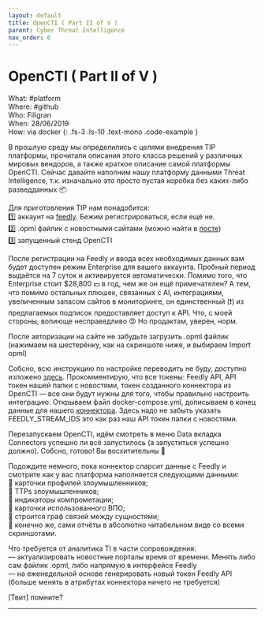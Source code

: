```yaml
---
layout: default
title: OpenCTI ( Part II of V )
parent: Cyber Threat Intelligence
nav_order: 6
---
```

# OpenCTI ( Part II of V )

What: #platform\
Where: #github\
Who: Filigran\
When: 28/06/2019\
How: via docker
{: .fs-3 .ls-10 .text-mono .code-example }

В прошлую среду мы определились с целями внедрения TIP платформы, прочитали описания этого класса решений у различных мировых вендоров, а также краткое описание самой платформы OpenCTI. Сейчас давайте наполним нашу платформу данными Threat Intelligence, т.к. изначально это просто пустая коробка без каких-либо разведданных 📦

Для приготовления TIP нам понадобится:\
1️⃣ аккаунт на [feedly]. Бежим регистрироваться, если ещё не.\
2️⃣ .opml файлик с новостными сайтами (можно найти в [посте])\
3️⃣ запущенный стенд OpenCTI

После регистрации на Feedly и ввода всех необходимых данных вам будет доступен режим Enterprise для вашего аккаунта. Пробный период выдаётся на 7 суток и активируется автоматически. Помимо того, что Enterprise стоит $28,800 💵 в год, чем же он ещё примечателен? А тем, что помимо остальных плюшек, связанных с AI, интеграциями, увеличенным запасом сайтов в мониторинге, он единственный (❗️) из предлагаемых подписок предоставляет доступ к API. Что, с моей стороны, вопиюще несправедливо 😠 
Но продактам, уверен, норм.

После авторизации на сайте не забудьте загрузить .opml файлик (нажимаем на шестерёнку, как на скриншоте ниже, и выбираем Import opml)

Собсно, всю инструкцию по настройке переводить не буду, доступно изложено [здесь]. Прокомментирую, что все токены: Feedly API, API токен нашей папки с новостями, токен созданного коннектора из OpenCTI — все они будут нужны для того, чтобы правильно настроить интеграцию.
Открываем файл docker-compose.yml, дописываем в конец данные для нашего [коннектора]. Здесь надо не забыть указать FEEDLY_STREAM_IDS это как раз наш API токен папки с новостями.

Перезапускаем OpenCTI, идём смотреть в меню Data вкладка Connectors успешно ли всё запустилось (а запуститься успешно должно). Собсно, готово! Вы восхитительны 👏

Подождите немного, пока коннектор спарсит данные с Feedly и смотрите как у вас платформа наполняется следующими данными:\
🔸 карточки профилей злоумышленников;\
🔹 TTPs злоумышленников;\
🔸 индикаторы компрометации;\
🔹 карточки использованного ВПО;\
🔸 строится граф связей между сущностями;\
🔹 конечно же, сами отчёты в абсолютно читабельном виде со всеми скриншотами.

Что требуется от аналитика TI в части сопровождения:\
 — актуализировать новостные порталы время от времени. Менять либо сам файлик .opml, либо напрямую в интерфейсе Feedly\
 — на еженедельной основе генерировать новый токен Feedly API (больше менять в атрибутах коннектора ничего не требуется)

[Твит] помните?

----
[feedly]:https://feedly.com/
[посте]:https://t.me/qb_channel/32
[здесь]:https://docs.feedly.com/article/682-guide-how-to-use-the-opencti-feedly-connector
[коннектора]:https://github.com/OpenCTI-Platform/connectors/blob/master/external-import/feedly/docker-compose.yml